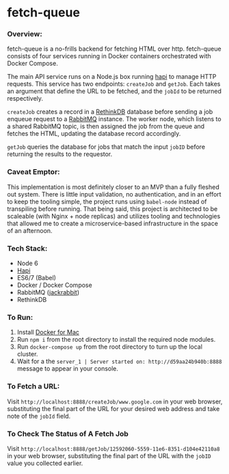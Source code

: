 # fetch-queue

### Overview:
fetch-queue is a no-frills backend for fetching HTML over http. fetch-queue consists of four services running in Docker containers orchestrated with Docker Compose.

The main API service runs on a Node.js box running [hapi](http://hapijs.com/) to manage HTTP requests. This service has two endpoints: `createJob` and `getJob`. Each takes an argument that define the URL to be fetched, and the `jobId` to be returned respectively.

`createJob` creates a record in a [RethinkDB](https://www.rethinkdb.com/) database before sending a job enqueue request to a [RabbitMQ](https://www.rabbitmq.com/) instance. The worker node, which listens to a shared RabbitMQ topic, is then assigned the job from the queue and fetches the HTML, updating the database record accordingly.

`getJob` queries the database for jobs that match the input `jobID` before returning the results to the requestor.

### Caveat Emptor:
This implementation is most definitely closer to an MVP than a fully fleshed out system. There is little input validation, no authentication, and in an effort to keep the tooling simple, the project runs using `babel-node` instead of transpiling before running. That being said, this project is architected to be scaleable (with Nginx + node replicas) and utilizes tooling and technologies that allowed me to create a microservice-based infrastructure in the space of an afternoon.

### Tech Stack:
- Node 6
- [Hapi](http://hapijs.com/)
- ES6/7 (Babel)
- Docker / Docker Compose
- RabbitMQ ([jackrabbit](https://github.com/hunterloftis/jackrabbit))
- RethinkDB
 

### To Run:
1. Install [Docker for Mac](https://www.docker.com/products/docker#/mac)
2. Run `npm i` from the root directory to install the required node modules.
3. Run `docker-compose up` from the root directory to turn up the local cluster.
4. Wait for a the `server_1 | Server started on: http://d59aa24b940b:8888` message to appear in your console.


### To Fetch a URL:
Visit `http://localhost:8888/createJob/www.google.com` in your web browser, substituting the final part of the URL for your desired web address and take note of the `jobId` field.
### To Check The Status of A Fetch Job
Visit `http://localhost:8888/getJob/12592060-5559-11e6-8351-d104e42110a8` in your web browser, substituting the final part of the URL with the `jobID` value you collected earlier.

